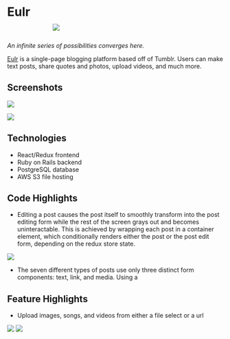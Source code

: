 # Eulr &nbsp; &nbsp; &nbsp; &nbsp; &nbsp; &nbsp; &nbsp; &nbsp; &nbsp; &nbsp; &nbsp; &nbsp; &nbsp; &nbsp; &nbsp; &nbsp; &nbsp; &nbsp; &nbsp; &nbsp; &nbsp; &nbsp; &nbsp; &nbsp; &nbsp; &nbsp; &nbsp; &nbsp; &nbsp; &nbsp; &nbsp; &nbsp; &nbsp; &nbsp; &nbsp; &nbsp; &nbsp; &nbsp; &nbsp; &nbsp; &nbsp;  ![](https://66.media.tumblr.com/61773756681b960e0fb82b08cf6adf27/tumblr_pphrukLajl1wejsx8o1_75sq.gif)

*An infinite series of possibilities converges here.*

[Eulr](https://eulr.herokuapp.com) is a single-page blogging platform based off of Tumblr. Users can make text posts, share quotes and photos, upload videos, and much more. 

## Screenshots

![](https://66.media.tumblr.com/a1e5a5992a12d6e949d5f903850de3fd/tumblr_pphqfeCzGO1wejsx8o1_540.png)

![](https://66.media.tumblr.com/b9bc369a42e6e198b6cd02db3411651c/tumblr_pphqfeCzGO1wejsx8o2_540.png)

## Technologies

* React/Redux frontend
* Ruby on Rails backend
* PostgreSQL database
* AWS S3 file hosting

## Code Highlights

* Editing a post causes the post itself to smoothly transform into the post editing form while the rest of the screen grays out and becomes uninteractable. This is achieved by wrapping each post in a container element, which conditionally renders either the post or the post edit form, depending on the redux store state.

![](https://66.media.tumblr.com/d390361351787cd6d3eda5fc94017740/tumblr_ppgunpJpdf1wejsx8o2_540.gif)

* The seven different types of posts use only three distinct form components: text, link, and media. Using a 

## Feature Highlights

* Upload images, songs, and videos from either a file select or a url

![](https://66.media.tumblr.com/ad832eefa3d9bf7851f6b1d075766435/tumblr_pphr6jbORR1wejsx8o1_540.png)
![](https://66.media.tumblr.com/ec5e22bb0fa77983cd364961435af1e7/tumblr_pphr6jbORR1wejsx8o2_540.png)



